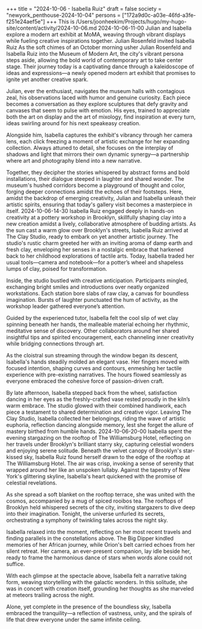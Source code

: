 +++
title = "2024-10-06 - Isabella Ruiz"
draft = false
society = "newyork_penthouse-2024-10-04"
persons = ["172a9d0c-a03e-46fd-a3fe-f251e24aef5e"]
+++
This is /Users/joonheekim/Projects/hugo/my-hugo-site/content/activity/2024-10-06.md
2024-10-06-11-00
Julian and Isabella explore a modern art exhibit at MoMA, weaving through vibrant displays while fueling creative inspirations together.
Julian Rosenfeld invited Isabella Ruiz
As the soft chimes of an October morning usher Julian Rosenfeld and Isabella Ruiz into the Museum of Modern Art, the city's vibrant persona steps aside, allowing the bold world of contemporary art to take center stage. Their journey today is a captivating dance through a kaleidoscope of ideas and expressions—a newly opened modern art exhibit that promises to ignite yet another creative spark.

Julian, ever the enthusiast, navigates the museum halls with contagious zeal, his observations laced with humor and genuine curiosity. Each piece becomes a conversation as they explore sculptures that defy gravity and canvases that seem to pulse with emotion. His eyes, trained to appreciate both the art on display and the art of mixology, find inspiration at every turn, ideas swirling around for his next speakeasy creation.

Alongside him, Isabella captures the exhibit's vibrancy through her camera lens, each click freezing a moment of artistic exchange for her expanding collection. Always attuned to detail, she focuses on the interplay of shadows and light that mirrors their own dynamic synergy—a partnership where art and photography blend into a new narrative.

Together, they decipher the stories whispered by abstract forms and bold installations, their dialogue steeped in laughter and shared wonder. The museum's hushed corridors become a playground of thought and color, forging deeper connections amidst the echoes of their footsteps. Here, amidst the backdrop of emerging creativity, Julian and Isabella unleash their artistic spirits, ensuring that today's gallery visit becomes a masterpiece in itself.
2024-10-06-14-30
Isabella Ruiz engaged deeply in hands-on creativity at a pottery workshop in Brooklyn, skillfully shaping clay into a new creation amidst a lively, collaborative atmosphere of budding artists.
As the sun cast a warm glow over Brooklyn's streets, Isabella Ruiz arrived at The Clay Studio, ready to embark on yet another artistic journey. The studio's rustic charm greeted her with an inviting aroma of damp earth and fresh clay, enveloping her senses in a nostalgic embrace that harkened back to her childhood explorations of tactile arts. Today, Isabella traded her usual tools—camera and notebook—for a potter’s wheel and shapeless lumps of clay, poised for transformation.

Inside, the studio bustled with creative anticipation. Participants mingled, exchanging bright smiles and introductions over neatly organized workstations. Each station bore slabs of raw clay, a canvas for boundless imagination. Bursts of laughter punctuated the hum of activity, as the workshop leader gathered everyone’s attention.

Guided by the experienced tutor, Isabella felt the cool slip of wet clay spinning beneath her hands, the malleable material echoing her rhythmic, meditative sense of discovery. Other collaborators around her shared insightful tips and spirited encouragement, each channeling inner creativity while bridging connections through art.

As the cloistral sun streaming through the window began its descent, Isabella's hands steadily molded an elegant vase. Her fingers moved with focused intention, shaping curves and contours, enmeshing her tactile experience with pre-existing narratives. The hours flowed seamlessly as everyone embraced the cohesive force of passion-driven craft.

By late afternoon, Isabella stepped back from the wheel, satisfaction dancing in her eyes as the freshly-crafted vase rested proudly in the kiln’s warm embrace. The studio glowed with their combined handiwork, each piece a testament to shared determination and creative vigor. Leaving The Clay Studio, Isabella collected her belongings, riding the wave of artistic euphoria, reflection dancing alongside memory, lest she forget the allure of mastery birthed from humble hands.
2024-10-06-20-00
Isabella spent the evening stargazing on the rooftop of The Williamsburg Hotel, reflecting on her travels under Brooklyn's brilliant starry sky, capturing celestial wonders and enjoying serene solitude.
Beneath the velvet canopy of Brooklyn's star-kissed sky, Isabella Ruiz found herself drawn to the edge of the rooftop at The Williamsburg Hotel. The air was crisp, invoking a sense of serenity that wrapped around her like an unspoken lullaby. Against the tapestry of New York's glittering skyline, Isabella's heart quickened with the promise of celestial revelations.

As she spread a soft blanket on the rooftop terrace, she was united with the cosmos, accompanied by a mug of spiced rooibos tea. The rooftops of Brooklyn held whispered secrets of the city, inviting stargazers to dive deep into their imagination. Tonight, the universe unfurled its secrets, orchestrating a symphony of twinkling tales across the night sky.

Isabella relaxed into the moment, reflecting on her most recent travels and finding parallels in the constellations above. The Big Dipper kindled memories of her African journey, while Orion's belt carried echoes from her silent retreat. Her camera, an ever-present companion, lay idle beside her, ready to frame the harmonious dance of stars when words alone could not suffice.

With each glimpse at the spectacle above, Isabella felt a narrative taking form, weaving storytelling with the galactic wonders. In this solitude, she was in concert with creation itself, grounding her thoughts as she marveled at meteors trailing across the night.

Alone, yet complete in the presence of the boundless sky, Isabella embraced the tranquility—a reflection of vastness, unity, and the spirals of life that drew everyone under the same infinite ceiling.
